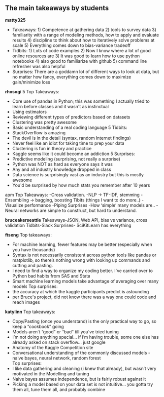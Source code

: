 ## The main takeaways by students


**matty325**
  * Takeaways: 1) Competence at gathering data 2) tools to survey data 3) familiarity with a range of modeling methods, how to apply and evaluate results 4) discipline to think about how to iteratively solve problems at scale 5) Everything comes down to bias-variance tradeoff
  * Tidbits: 1) Lots of code examples 2) Now I know where a lot of good online resources are 3) It was good to learn how to use python notebooks 4) also good to familiarize with github 5) command line refresher was also helpful
  * Surprises: There are a goddamn lot of different ways to look at data, but no matter how fancy, everything comes down to maximize gain/minimize loss

**rhosogi**
5 Top Takeaways:
* Core use of pandas in Python; this was something I actually tried to learn before classes and it wasn't as instinctual
* Using estimators 
* Reviewing different types of predictors based on datasets
* Clustering was pretty awesome
* Basic understanding of a real coding language
5 Tidbits:
* StackOverflow is amazing
* The devil is in the detail (syntax, random Internet findings)
* Never feel like an idiot for taking time to prep your data
* Clustering is fun in theory and practice
* Kaggle seems like it could become an addiction
5 Surprises:
* Predictive modeling (surprising, not really a surprise)
* Python was NOT as hard as everyone says it was
* Any and all industry knowledge dropped in class
* Data science is surprisingly vast as an industry but this is mostly awesome
* You'd be surprised by how much stats you remember after 10 years

apm
Top Takeaways:
  -Cross validation.
  -NLP -> TF-IDF, stemming
  -Ensembling -> bagging, boosting
Tibits (things I want to do more..)
  -Visualize performance
  -Piping
Surprises
-How ‘simple’ many models are..
-Neural networks are simple to construct, but hard to understand.

**bruceakerseattle**
  Takeaways-JSON, Web API, bias vs variance, cross validation
  Tidbits-Slack
  Surprises- SciKitLearn has everything


**ftseng**
Top takeaways:
  * For machine learning, fewer features may be better (especially when you have thousands)
  * Syntax is not necessarily consistent across python tools like pandas or matplotlib, so there’s nothing wrong with looking up commands and cutting and pasting.
  * I need to find a way to organize my coding better. I've carried over to Python bad habits from SAS and Stata
  * Smart machine learning models take advantage of averaging over many models
Top surprises:
  * the accuracy at which the kaggle participants predict is astounding
  * per Bruce's project, did not know there was a way one could code and reach images

**katylinn**
Top takeaways:
  * Copy/Pasting (once you understand) is the only practical way to go, so keep a “cookbook” going
  * Models aren’t “good” or “bad” till you’ve tried tuning
  * I’m not doing anything special… if i’m having trouble, some one else has already asked on stack overflow… just google
  * Anatomy of the Kaggle Competition site
  * Conversational understanding of the commonly discussed models - naive bayes, neural network, random forest  
Top surprises:
  * I like data gathering and cleaning (i knew that already), but wasn’t very motivated in the Modelling and tuning
  * Naive bayes assumes independence, but is fairly robust against it
  * Picking a model based on your data set is not intuitive… you gotta try them all, tune them all, and probably combine
